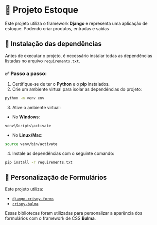 # 📘 Projeto Estoque

Este projeto utiliza o framework **Django** e representa uma aplicação de estoque. Podendo criar produtos, entradas e saídas

## 🔧 Instalação das dependências

Antes de executar o projeto, é necessário instalar todas as dependências listadas no arquivo `requirements.txt`.

### ✅ Passo a passo:

1. Certifique-se de ter o **Python** e o **pip** instalados.
2. Crie um ambiente virtual para isolar as dependências do projeto:

```bash
python -m venv env
```

3. Ative o ambiente virtual:

* No **Windows**:

```bash
venv\Scripts\activate
```

* No **Linux/Mac**:

```bash
source venv/bin/activate
```

4. Instale as dependências com o seguinte comando:

```bash
pip install -r requirements.txt
```

## 🎨 Personalização de Formulários

Este projeto utiliza:

* [`django-crispy-forms`](https://django-crispy-forms.readthedocs.io/en/latest/)
* [`crispy-bulma`](https://github.com/django-crispy-forms/crispy-bulma)

Essas bibliotecas foram utilizadas para personalizar a aparência dos formulários com o framework de CSS **Bulma**.

